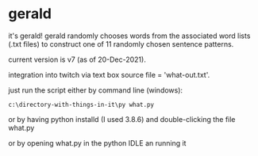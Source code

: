 # gerald
it's gerald! 
gerald randomly chooses words from the associated word lists (.txt files) to construct one of 11 randomly chosen sentence patterns.

current version is v7 (as of 20-Dec-2021).

integration into twitch via text box source file = 'what-out.txt'.

just run the script either by command line (windows):

	c:\directory-with-things-in-it\py what.py

or by having python installd (I used 3.8.6) and double-clicking the file what.py

or by opening what.py in the python IDLE an running it
